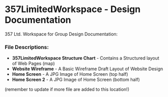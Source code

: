 # 357LimitedWorkspace - Design Documentation
357 Ltd. Workspace for Group
Design Documentation:

### File Descriptions:
- **357LimitedWorkspace Structure Chart** - Contains a Structured layout of Web Pages (map)  
- **Website Wireframe** - A Basic Wireframe Draft Layout of Website Design 
- **Home Screen** - A JPG Image of Home Screen (top half)
- **Home Screen 2** - A JPG Image of Home Screen (bottom half)

(remember to update if more file are added to this location!)
